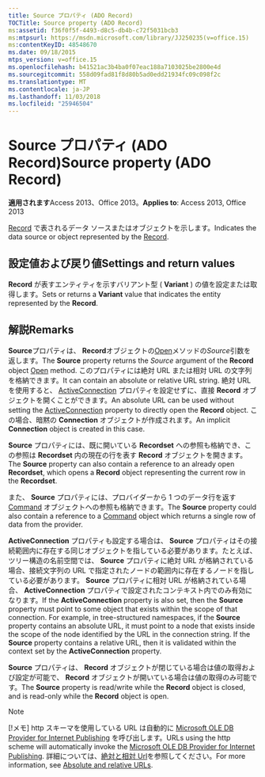 ```yaml
---
title: Source プロパティ (ADO Record)
TOCTitle: Source property (ADO Record)
ms:assetid: f36f0f5f-4493-d8c5-db4b-c72f5031bcb3
ms:mtpsurl: https://msdn.microsoft.com/library/JJ250235(v=office.15)
ms:contentKeyID: 48548670
ms.date: 09/18/2015
mtps_version: v=office.15
ms.openlocfilehash: b41521ac3b4ba0f07eac188a7103025be2800e4d
ms.sourcegitcommit: 558d09fad81f8d80b5ad0edd21934fc09c098f2c
ms.translationtype: MT
ms.contentlocale: ja-JP
ms.lasthandoff: 11/03/2018
ms.locfileid: "25946504"
---
```

# <a name="source-property-ado-record"></a><span data-ttu-id="2bbef-102">Source プロパティ (ADO Record)</span><span class="sxs-lookup"><span data-stu-id="2bbef-102">Source property (ADO Record)</span></span>


<span data-ttu-id="2bbef-103">**適用されます**Access 2013、Office 2013。</span><span class="sxs-lookup"><span data-stu-id="2bbef-103">**Applies to**: Access 2013, Office 2013</span></span>

<span data-ttu-id="2bbef-104">[Record](record-object-ado.md) で表されるデータ ソースまたはオブジェクトを示します。</span><span class="sxs-lookup"><span data-stu-id="2bbef-104">Indicates the data source or object represented by the [Record](record-object-ado.md).</span></span>

## <a name="settings-and-return-values"></a><span data-ttu-id="2bbef-105">設定値および戻り値</span><span class="sxs-lookup"><span data-stu-id="2bbef-105">Settings and return values</span></span>

<span data-ttu-id="2bbef-106">**Record** が表すエンティティを示すバリアント型 ( **Variant** ) の値を設定または取得します。</span><span class="sxs-lookup"><span data-stu-id="2bbef-106">Sets or returns a **Variant** value that indicates the entity represented by the **Record**.</span></span>

## <a name="remarks"></a><span data-ttu-id="2bbef-107">解説</span><span class="sxs-lookup"><span data-stu-id="2bbef-107">Remarks</span></span>

<span data-ttu-id="2bbef-108">**Source**プロパティは、 **Record**オブジェクトの[Open](open-method-ado-record.md)メソッドの*Source*引数を返します。</span><span class="sxs-lookup"><span data-stu-id="2bbef-108">The **Source** property returns the *Source* argument of the **Record** object [Open](open-method-ado-record.md) method.</span></span> <span data-ttu-id="2bbef-109">このプロパティには絶対 URL または相対 URL の文字列を格納できます。</span><span class="sxs-lookup"><span data-stu-id="2bbef-109">It can contain an absolute or relative URL string.</span></span> <span data-ttu-id="2bbef-110">絶対 URL を使用すると、 [ActiveConnection](activeconnection-property-ado.md) プロパティを設定せずに、直接 **Record** オブジェクトを開くことができます。</span><span class="sxs-lookup"><span data-stu-id="2bbef-110">An absolute URL can be used without setting the [ActiveConnection](activeconnection-property-ado.md) property to directly open the **Record** object.</span></span> <span data-ttu-id="2bbef-111">この場合、暗黙の **Connection** オブジェクトが作成されます。</span><span class="sxs-lookup"><span data-stu-id="2bbef-111">An implicit **Connection** object is created in this case.</span></span>

<span data-ttu-id="2bbef-112">**Source** プロパティには、既に開いている **Recordset** への参照も格納でき、この参照は **Recordset** 内の現在の行を表す **Record** オブジェクトを開きます。</span><span class="sxs-lookup"><span data-stu-id="2bbef-112">The **Source** property can also contain a reference to an already open **Recordset**, which opens a **Record** object representing the current row in the **Recordset**.</span></span>

<span data-ttu-id="2bbef-113">また、 **Source** プロパティには、プロバイダーから 1 つのデータ行を返す [Command](command-object-ado.md) オブジェクトへの参照も格納できます。</span><span class="sxs-lookup"><span data-stu-id="2bbef-113">The **Source** property could also contain a reference to a [Command](command-object-ado.md) object which returns a single row of data from the provider.</span></span>

<span data-ttu-id="2bbef-p102">**ActiveConnection** プロパティも設定する場合は、 **Source** プロパティはその接続範囲内に存在する同じオブジェクトを指している必要があります。たとえば、ツリー構造の名前空間では、 **Source** プロパティに絶対 URL が格納されている場合、接続文字列の URL で指定されたノードの範囲内に存在するノードを指している必要があります。 **Source** プロパティに相対 URL が格納されている場合、 **ActiveConnection** プロパティで設定されたコンテキスト内でのみ有効になります。</span><span class="sxs-lookup"><span data-stu-id="2bbef-p102">If the **ActiveConnection** property is also set, then the **Source** property must point to some object that exists within the scope of that connection. For example, in tree-structured namespaces, if the **Source** property contains an absolute URL, it must point to a node that exists inside the scope of the node identified by the URL in the connection string. If the **Source** property contains a relative URL, then it is validated within the context set by the **ActiveConnection** property.</span></span>

<span data-ttu-id="2bbef-117">**Source** プロパティは、 **Record** オブジェクトが閉じている場合は値の取得および設定が可能で、 **Record** オブジェクトが開いている場合は値の取得のみ可能です。</span><span class="sxs-lookup"><span data-stu-id="2bbef-117">The **Source** property is read/write while the **Record** object is closed, and is read-only while the **Record** object is open.</span></span>

> [!NOTE]
> <span data-ttu-id="2bbef-118">[!メモ] http スキーマを使用している URL は自動的に [Microsoft OLE DB Provider for Internet Publishing](microsoft-ole-db-provider-for-internet-publishing.md) を呼び出します。</span><span class="sxs-lookup"><span data-stu-id="2bbef-118">URLs using the http scheme will automatically invoke the [Microsoft OLE DB Provider for Internet Publishing](microsoft-ole-db-provider-for-internet-publishing.md).</span></span> <span data-ttu-id="2bbef-119">詳細については、[絶対と相対 Url](absolute-and-relative-urls.md)を参照してください。</span><span class="sxs-lookup"><span data-stu-id="2bbef-119">For more information, see [Absolute and relative URLs](absolute-and-relative-urls.md).</span></span>


